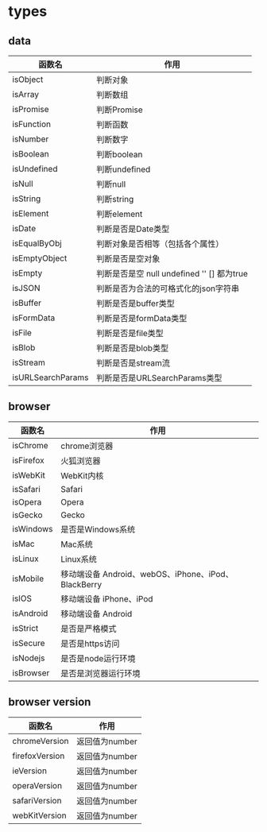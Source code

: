 # types

## data

| 函数名            | 作用                                       |
| ----------------- | ------------------------------------------ |
| isObject          | 判断对象                                   |
| isArray           | 判断数组                                   |
| isPromise         | 判断Promise                                |
| isFunction        | 判断函数                                   |
| isNumber          | 判断数字                                   |
| isBoolean         | 判断boolean                                |
| isUndefined       | 判断undefined                              |
| isNull            | 判断null                                   |
| isString          | 判断string                                 |
| isElement         | 判断element                                |
| isDate            | 判断是否是Date类型                         |
| isEqualByObj      | 判断对象是否相等（包括各个属性）           |
| isEmptyObject     | 判断是否是空对象                           |
| isEmpty           | 判断是否是空 null undefined '' [] 都为true |
| isJSON            | 判断是否为合法的可格式化的json字符串       |
| isBuffer          | 判断是否是buffer类型                       |
| isFormData        | 判断是否是formData类型                     |
| isFile            | 判断是否是file类型                         |
| isBlob            | 判断是否是blob类型                         |
| isStream          | 判断是否是stream流                         |
| isURLSearchParams | 判断是否是URLSearchParams类型              |

## browser

| 函数名    | 作用                                                |
| --------- | --------------------------------------------------- |
| isChrome  | chrome浏览器                                        |
| isFirefox | 火狐浏览器                                          |
| isWebKit  | WebKit内核                                          |
| isSafari  | Safari                                              |
| isOpera   | Opera                                               |
| isGecko   | Gecko                                               |
| isWindows | 是否是Windows系统                                   |
| isMac     | Mac系统                                             |
| isLinux   | Linux系统                                           |
| isMobile  | 移动端设备 Android、webOS、iPhone、iPod、BlackBerry |
| isIOS     | 移动端设备 iPhone、iPod                             |
| isAndroid | 移动端设备 Android                                  |
| isStrict  | 是否是严格模式                                      |
| isSecure  | 是否是https访问                                     |
| isNodejs  | 是否是node运行环境                                  |
| isBrowser | 是否是浏览器运行环境                                |

## browser version

| 函数名         | 作用           |
| -------------- | -------------- |
| chromeVersion  | 返回值为number |
| firefoxVersion | 返回值为number |
| ieVersion      | 返回值为number |
| operaVersion   | 返回值为number |
| safariVersion  | 返回值为number |
| webKitVersion  | 返回值为number |
